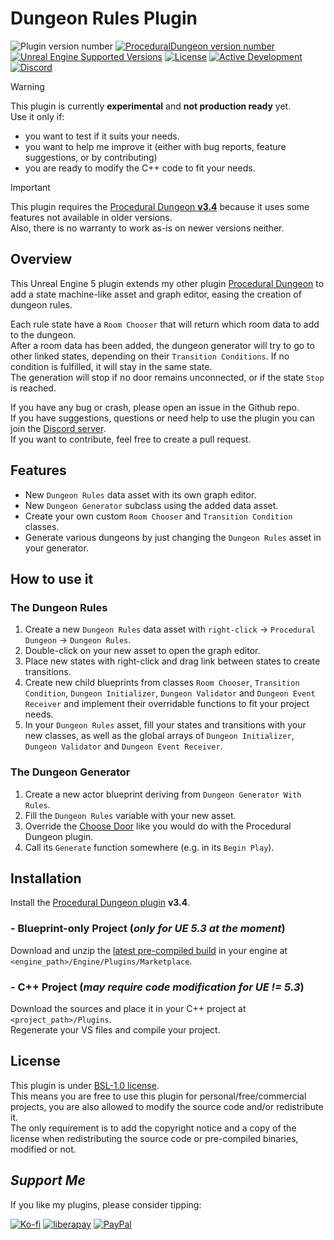 # Dungeon Rules Plugin

![Plugin version number](https://img.shields.io/badge/Version-v0.2.0-orange)
[![ProceduralDungeon version number](https://img.shields.io/badge/Procedural_Dungeon-v3.4-blue)][DEPENDANCY]
[![Unreal Engine Supported Versions](https://img.shields.io/badge/Unreal_Engine-5.3+%3F-9455CE?logo=unrealengine)](https://github.com/BenPyton/DungeonRules/releases)
[![License](https://img.shields.io/github/license/BenPyton/DungeonRules?label=License&color=blue)](LICENSE)
[![Active Development](https://img.shields.io/badge/Maintenance%20Level-Actively%20Developed-brightgreen.svg)](https://gist.github.com/cheerfulstoic/d107229326a01ff0f333a1d3476e068d)
[![Discord](https://img.shields.io/discord/1182461404092055574?logo=discord&logoColor=white&label=Discord&color=%235865F2)][DISCORD]

> [!WARNING]
> This plugin is currently **experimental** and **not production ready** yet.\
> Use it only if:
> - you want to test if it suits your needs.
> - you want to help me improve it (either with bug reports, feature suggestions, or by contributing)
> - you are ready to modify the C++ code to fit your needs.

> [!IMPORTANT]
> This plugin requires the [Procedural Dungeon **v3.4**][DEPENDANCY] because it uses some features not available in older versions.\
> Also, there is no warranty to work as-is on newer versions neither.

## Overview

This Unreal Engine 5 plugin extends my other plugin [Procedural Dungeon][DEPENDANCY] to add a state machine-like asset and graph editor, easing the creation of dungeon rules.

Each rule state have a `Room Chooser` that will return which room data to add to the dungeon.\
After a room data has been added, the dungeon generator will try to go to other linked states, depending on their `Transition Conditions`.
If no condition is fulfilled, it will stay in the same state.\
The generation will stop if no door remains unconnected, or if the state `Stop` is reached.

If you have any bug or crash, please open an issue in the Github repo.\
If you have suggestions, questions or need help to use the plugin you can join the [Discord server][DISCORD].\
If you want to contribute, feel free to create a pull request.

## Features

- New `Dungeon Rules` data asset with its own graph editor.
- New `Dungeon Generator` subclass using the added data asset.
- Create your own custom `Room Chooser` and `Transition Condition` classes.
- Generate various dungeons by just changing the `Dungeon Rules` asset in your generator.

## How to use it

### The Dungeon Rules

1. Create a new `Dungeon Rules` data asset with `right-click` &rarr; `Procedural Dungeon` &rarr; `Dungeon Rules`.
2. Double-click on your new asset to open the graph editor.
3. Place new states with right-click and drag link between states to create transitions.
4. Create new child blueprints from classes `Room Chooser`, `Transition Condition`, `Dungeon Initializer`, `Dungeon Validator` and `Dungeon Event Receiver` and implement their overridable functions to fit your project needs.
5. In your `Dungeon Rules` asset, fill your states and transitions with your new classes, as well as the global arrays of `Dungeon Initializer`, `Dungeon Validator` and `Dungeon Event Receiver`.

### The Dungeon Generator

1. Create a new actor blueprint deriving from `Dungeon Generator With Rules`.
2. Fill the `Dungeon Rules` variable with your new asset.
3. Override the [Choose Door](https://github.com/BenPyton/ProceduralDungeon/wiki/Choose-Door) like you would do with the Procedural Dungeon plugin.
4. Call its `Generate` function somewhere (e.g. in its `Begin Play`).

## Installation

Install the [Procedural Dungeon plugin][DEPENDANCY] **v3.4**.

### - Blueprint-only Project (*only for UE 5.3 at the moment*)
Download and unzip the [latest pre-compiled build](https://github.com/BenPyton/DungeonRules/releases/latest) in your engine at `<engine_path>/Engine/Plugins/Marketplace`.

### - C++ Project (*may require code modification for UE != 5.3*)
Download the sources and place it in your C++ project at `<project_path>/Plugins`.\
Regenerate your VS files and compile your project.

## License

This plugin is under [BSL-1.0 license](LICENSE).\
This means you are free to use this plugin for personal/free/commercial projects, you are also allowed to modify the source code and/or redistribute it.\
The only requirement is to add the copyright notice and a copy of the license when redistributing the source code or pre-compiled binaries, modified or not.

## *Support Me*

 If you like my plugins, please consider tipping:

[![Ko-fi](https://img.shields.io/badge/Ko--fi-ff5f5f?style=for-the-badge)](https://ko-fi.com/M4M3NW2JV)
[![liberapay](https://img.shields.io/badge/liberapay-f6c915?style=for-the-badge)](https://liberapay.com/BenPyton/donate)
[![PayPal](https://img.shields.io/badge/PayPal-142c8e?style=for-the-badge)](https://www.paypal.com/donate/?hosted_button_id=9VWP66JU5DZXN)

[DISCORD]: https://discord.gg/YE2dPda2CC
[DEPENDANCY]: https://github.com/BenPyton/ProceduralDungeon
